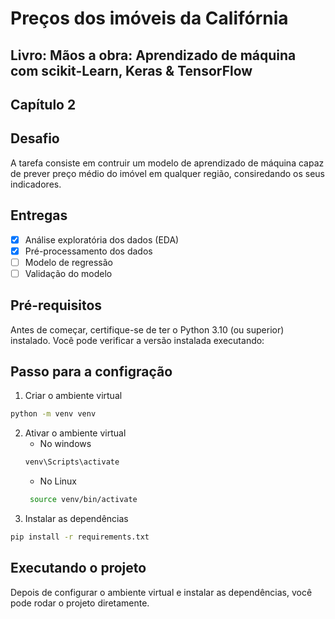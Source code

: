 # Preços dos imóveis da Califórnia
## Livro: Mãos a obra: Aprendizado de máquina com scikit-Learn, Keras & TensorFlow
## Capítulo 2

## Desafio
A tarefa consiste em contruir um modelo de aprendizado de máquina capaz de prever preço médio do imóvel em qualquer região, consiredando os seus indicadores.

##  Entregas
- [x] Análise exploratória dos dados (EDA)
- [x] Pré-processamento dos dados
- [ ] Modelo de regressão
- [ ] Validação do modelo

## Pré-requisitos
Antes de começar, certifique-se de ter o Python 3.10 (ou superior) instalado. Você pode verificar a versão instalada executando:

## Passo para a configração
1. Criar o ambiente virtual
```bash
python -m venv venv
```
2. Ativar o ambiente virtual
    - No windows 
    ```bash
    venv\Scripts\activate
    ```
   - No Linux
   ```bash
    source venv/bin/activate
   ```
3. Instalar as dependências
```bash
pip install -r requirements.txt
```

## Executando o projeto
Depois de configurar o ambiente virtual e instalar as dependências, você pode rodar o projeto diretamente.